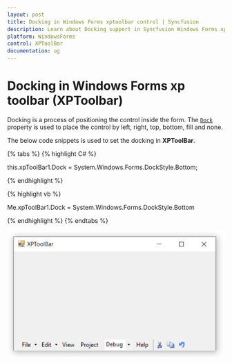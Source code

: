 ```yaml
---
layout: post
title: Docking in Windows Forms xptoolbar control | Syncfusion
description: Learn about Docking support in Syncfusion Windows Forms xptoolbar (XPToolbar) control and more details.
platform: WindowsForms
control: XPToolBar
documentation: ug
---
```


# Docking in Windows Forms xp toolbar (XPToolbar)

Docking is a process of positioning the control inside the form. The [`Dock`](https://docs.microsoft.com/en-us/dotnet/api/system.windows.forms.control.dock?redirectedfrom=MSDN&view=netframework-4.7.2#System_Windows_Forms_Control_Dock) property is used to place the control by left, right, top, bottom, fill and none.


The below code snippets is used to set the docking in **XPToolBar**.

{% tabs %}
{% highlight C# %}

this.xpToolBar1.Dock = System.Windows.Forms.DockStyle.Bottom;

{% endhighlight %}

{% highlight vb %}

Me.xpToolBar1.Dock = System.Windows.Forms.DockStyle.Bottom

{% endhighlight %}
{% endtabs %}

![Docking](Docking_Images/Docking.png)
